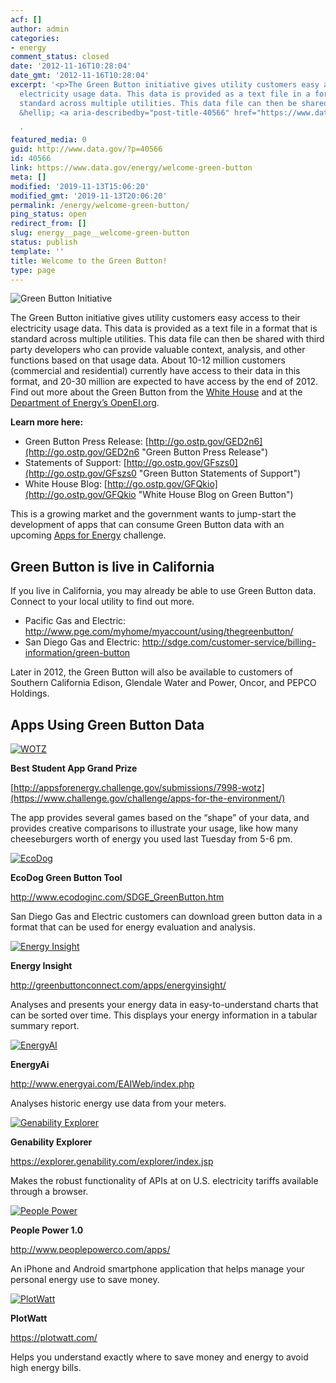 ```yaml
---
acf: []
author: admin
categories:
- energy
comment_status: closed
date: '2012-11-16T10:28:04'
date_gmt: '2012-11-16T10:28:04'
excerpt: '<p>The Green Button initiative gives utility customers easy access to their
  electricity usage data. This data is provided as a text file in a format that is
  standard across multiple utilities. This data file can then be shared with third
  &hellip; <a aria-describedby="post-title-40566" href="https://www.data.gov/energy/welcome-green-button">Continued</a></p>

  '
featured_media: 0
guid: http://www.data.gov/?p=40566
id: 40566
link: https://www.data.gov/energy/welcome-green-button
meta: []
modified: '2019-11-13T15:06:20'
modified_gmt: '2019-11-13T20:06:20'
permalink: /energy/welcome-green-button/
ping_status: open
redirect_from: []
slug: energy__page__welcome-green-button
status: publish
template: ''
title: Welcome to the Green Button!
type: page
---
```

![Green Button Initiative](https://s3.amazonaws.com/bsp-ocsit-prod-east-appdata/datagov/wordpress/2013/10/attachments/green-button-thumb.png)


The Green Button initiative gives utility customers easy access to their electricity usage data. This data is provided as a text file in a format that is standard across multiple utilities. This data file can then be shared with third party developers who can provide valuable context, analysis, and other functions based on that usage data. About 10-12 million customers (commercial and residential) currently have access to their data in this format, and 20-30 million are expected to have access by the end of 2012. Find out more about the Green Button from the [White House](https://obamawhitehouse.archives.gov/administration/eop/ostp/pressroom/01182012) and at the [Department of Energy’s OpenEI.org](http://en.openei.org/wiki/Green_Button).


**Learn more here:**


* Green Button Press Release: [http://go.ostp.gov/GED2n6](http://go.ostp.gov/GED2n6 "Green Button Press Release")
* Statements of Support: [http://go.ostp.gov/GFszs0](http://go.ostp.gov/GFszs0 "Green Button Statements of Support")
* White House Blog: [http://go.ostp.gov/GFQkio](http://go.ostp.gov/GFQkio "White House Blog on Green Button")


This is a growing market and the government wants to jump-start the development of apps that can consume Green Button data with an upcoming [Apps for Energy](https://www.data.gov/communities/node/48/challenges) challenge.


Green Button is live in California
----------------------------------


If you live in California, you may already be able to use Green Button data. Connect to your local utility to find out more.


* Pacific Gas and Electric: <http://www.pge.com/myhome/myaccount/using/thegreenbutton/>
* San Diego Gas and Electric: http://sdge.com/customer-service/billing-information/green-button


Later in 2012, the Green Button will also be available to customers of Southern California Edison, Glendale Water and Power, Oncor, and PEPCO Holdings.


Apps Using Green Button Data
----------------------------



[![WOTZ](https://s3.amazonaws.com/bsp-ocsit-prod-east-appdata/datagov/wordpress/2013/10/attachments/gb-wotz.jpg)](https://www.challenge.gov/challenge/apps-for-the-environment/)

**Best Student App Grand Prize**  

[http://appsforenergy.challenge.gov/submissions/7998-wotz](https://www.challenge.gov/challenge/apps-for-the-environment/)  

The app provides several games based on the “shape” of your data, and provides creative comparisons to illustrate your usage, like how many cheeseburgers worth of energy you used last Tuesday from 5-6 pm.





[![EcoDog](https://s3.amazonaws.com/bsp-ocsit-prod-east-appdata/datagov/wordpress/2013/10/attachments/gb-ecodog.jpg)](http://www.ecodoginc.com/SDGE_GreenButton.htm)

**EcoDog Green Button Tool**  

<http://www.ecodoginc.com/SDGE_GreenButton.htm>  

San Diego Gas and Electric customers can download green button data in a format that can be used for energy evaluation and analysis.





[![Energy Insight](https://s3.amazonaws.com/bsp-ocsit-prod-east-appdata/datagov/wordpress/2013/10/attachments/gb-energyinsight.jpg)](http://greenbuttonconnect.com/apps/energyinsight/)

**Energy Insight**  

<http://greenbuttonconnect.com/apps/energyinsight/>  

Analyses and presents your energy data in easy-to-understand charts that can be sorted over time. This displays your energy information in a tabular summary report.





[![EnergyAI](https://s3.amazonaws.com/bsp-ocsit-prod-east-appdata/datagov/wordpress/2013/10/attachments/gb-energyai.jpg)](http://www.energyai.com/EAIWeb/index.php)

**EnergyAi**  

<http://www.energyai.com/EAIWeb/index.php>  

Analyses historic energy use data from your meters.





[![Genability Explorer](https://s3.amazonaws.com/bsp-ocsit-prod-east-appdata/datagov/wordpress/2013/10/attachments/gb-genabilityexplorer.jpg)](https://explorer.genability.com/explorer/index.jsp)

**Genability Explorer**  

<https://explorer.genability.com/explorer/index.jsp>  

Makes the robust functionality of APIs at on U.S. electricity tariffs available through a browser.





[![People Power](https://s3.amazonaws.com/bsp-ocsit-prod-east-appdata/datagov/wordpress/2013/10/attachments/gb-peoplepower.jpg)](http://www.peoplepowerco.com/apps/)

**People Power 1.0**  

<http://www.peoplepowerco.com/apps/>  

An iPhone and Android smartphone application that helps manage your personal energy use to save money.





[![PlotWatt](https://s3.amazonaws.com/bsp-ocsit-prod-east-appdata/datagov/wordpress/2013/10/attachments/gb-plotwatt.jpg)](https://plotwatt.com/)

**PlotWatt**  

<https://plotwatt.com/>  

Helps you understand exactly where to save money and energy to avoid high energy bills.






 




